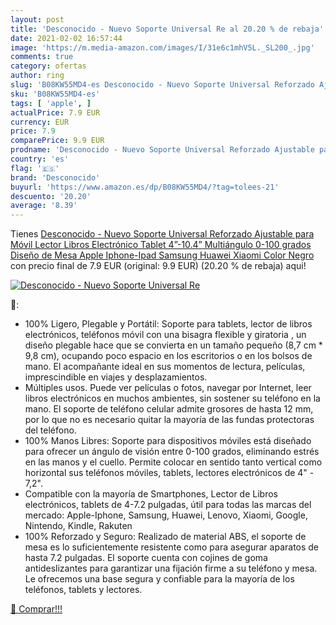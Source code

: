 ```yaml
---
layout: post
title: 'Desconocido - Nuevo Soporte Universal Re al 20.20 % de rebaja'
date: 2021-02-02 16:57:44
image: 'https://m.media-amazon.com/images/I/31e6c1mhV5L._SL200_.jpg'
comments: true
category: ofertas
author: ring
slug: 'B08KW55MD4-es Desconocido - Nuevo Soporte Universal Reforzado Ajustable...'
sku: 'B08KW55MD4-es'
tags: [ 'apple', ]
actualPrice: 7.9 EUR
currency: EUR
price: 7.9
comparePrice: 9.9 EUR
prodname: 'Desconocido - Nuevo Soporte Universal Reforzado Ajustable para Móvil  Lector Libros Electrónico  Tablet 4”-10.4” Multiángulo 0-100 grados Diseño de Mesa Apple  Iphone-Ipad  Samsung Huawei Xiaomi  Color Negro   '
country: 'es'
flag: '🇪🇸'
brand: 'Desconocido'
buyurl: 'https://www.amazon.es/dp/B08KW55MD4/?tag=tolees-21'
descuento: '20.20'
average: '8.39'
---
```


Tienes [Desconocido - Nuevo Soporte Universal Reforzado Ajustable para Móvil  Lector Libros Electrónico  Tablet 4”-10.4” Multiángulo 0-100 grados Diseño de Mesa Apple  Iphone-Ipad  Samsung Huawei Xiaomi  Color Negro   ](https://www.amazon.es/dp/B08KW55MD4/?tag=tolees-21) con precio final de  7.9 EUR (original: 9.9 EUR) (20.20 %  de rebaja) aqui!

[![Desconocido - Nuevo Soporte Universal Re](https://m.media-amazon.com/images/I/31e6c1mhV5L._SL200_.jpg)](https://www.amazon.es/dp/B08KW55MD4/?tag=tolees-21)

🔎:

- 100% Ligero, Plegable y Portátil: Soporte para tablets, lector de libros electrónicos, teléfonos móvil con una bisagra flexible y giratoria , un diseño plegable hace que se convierta en un tamaño pequeño (8,7 cm * 9,8 cm), ocupando poco espacio en los escritorios o en los bolsos de mano. El acompañante ideal en sus momentos de lectura, películas, imprescindible en viajes y desplazamientos.
- Múltiples usos. Puede ver películas o fotos, navegar por Internet, leer libros electrónicos en muchos ambientes, sin sostener su teléfono en la mano. El soporte de teléfono celular admite grosores de hasta 12 mm, por lo que no es necesario quitar la mayoría de las fundas protectoras del teléfono.
- 100% Manos Libres: Soporte para dispositivos móviles está diseñado para ofrecer un ángulo de visión entre 0-100 grados, eliminando estrés en las manos y el cuello. Permite colocar en sentido tanto vertical como horizontal sus teléfonos móviles, tablets, lectores electrónicos de 4" - 7,2".
- Compatible con la mayoría de Smartphones, Lector de Libros electrónicos, tablets de 4-7.2 pulgadas, útil para todas las marcas del mercado: Apple-Iphone, Samsung, Huawei, Lenovo, Xiaomi, Google, Nintendo, Kindle, Rakuten
- 100% Reforzado y Seguro: Realizado de material ABS, el soporte de mesa es lo suficientemente resistente como para asegurar aparatos de hasta 7.2 pulgadas. El soporte cuenta con cojines de goma antideslizantes para garantizar una fijación firme a su teléfono y mesa. Le ofrecemos una base segura y confiable para la mayoría de los teléfonos, tablets y lectores.

[🛒 Comprar!!!](https://www.amazon.es/dp/B08KW55MD4/?tag=tolees-21)
